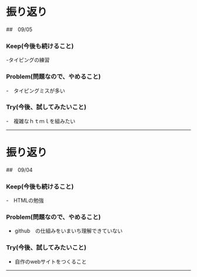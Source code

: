 # 振り返り 

##　09/05

### Keep(今後も続けること)

-タイピングの練習

### Problem(問題なので、やめること)

-　タイピングミスが多い

### Try(今後、試してみたいこと)

-　複雑なｈｔｍｌを組みたい

___

# 振り返り

##　09/04

### Keep(今後も続けること)

-　HTMLの勉強

### Problem(問題なので、やめること)

- github　の仕組みをいまいち理解できていない

### Try(今後、試してみたいこと)

- 自作のwebサイトをつくること

___
